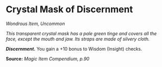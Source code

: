# Crystal Mask of Discernment
*Wondrous Item, Uncommon*

*This transparent crystal mask has a pale green tinge and covers all the face, except the mouth and jaw. Its straps are made of silvery cloth.*

***Discernment.*** You gain a +10 bonus to Wisdom (Insight) checks.



**Source:** *Magic Item Compendium, p.90*